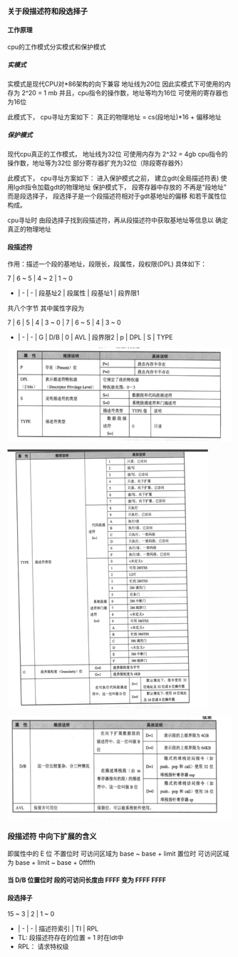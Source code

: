 ### 关于段描述符和段选择子

#### 工作原理
 cpu的工作模式分实模式和保护模式

##### 实模式
 实模式是现代CPU对*86架构的向下兼容 地址线为20位
 因此实模式下可使用的内存为 2^20 = 1 mb
 并且，cpu指令的操作数，地址等均为16位
 可使用的寄存器也为16位

 此模式下， cpu寻址方案如下：
 真正的物理地址 = cs(段地址)*16 + 偏移地址

##### 保护模式
  现代cpu真正的工作模式， 地址线为32位
  可使用内存为 2^32 = 4gb
  cpu指令的操作数，地址等为32位
  部分寄存器扩充为32位（除段寄存器外）

 此模式下， cpu寻址方案如下：
 进入保护模式之前， 建立gdt(全局描述符表)
 使用lgdt指令加载gdt的物理地址
 保护模式下， 段寄存器中存放的 不再是“段地址”
 而是段选择子， 段选择子是一个段描述符相对于gdt基地址的偏移
 和若干属性位构成。

 cpu寻址时 由段选择子找到段描述符，再从段描述符中获取基地址等信息以
 确定真正的物理地址

 #### 段描述符
 作用：描述一个段的基地址，段限长，段属性，段权限(DPL)
 具体如下：

7 | 6 ~ 5 | 4 ~ 2 | 1 ~ 0
- | - | - |
段基址2 | 段属性 | 段基址1 | 段界限1

共八个字节
其中属性字段为

7 | 6 | 5 | 4 | 3 ~ 0 | 7 | 6 ~ 5 | 4 | 3 ~ 0
- | - | - |
G | D/B | 0 | AVL | 段界限2 | p | DPL | S | TYPE


![描述符类型](./pictures/type0.PNG)

![描述符类型](./pictures/type.png)

![描述符类型](./pictures/type2.PNG)

### 段描述符 中向下扩展的含义

即属性中的 E 位 不置位时
 可访问区域为 base ~ base + limit
 置位时
 可访问区域为 base + limit ~ base + 0ffffh


#### 当 D/B 位置位时 段的可访问长度由 FFFF 变为 FFFF FFFF  

#### 段选择子

15 ~ 3 | 2 | 1 ~ 0
- | - | - |
描述符索引 | TI | RPL
- TL: 段描述符存在的位置 = 1 时在ldt中
- RPL： 请求特权级

